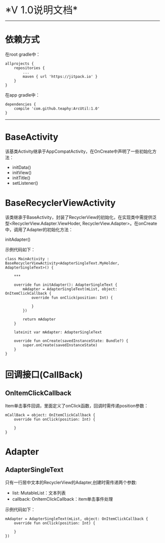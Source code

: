 <font size = 6>
*V 1.0说明文档*
</font>

<hr>

# 依赖方式 #

在root gradle中：

	allprojects {
		repositories {
			...
			maven { url 'https://jitpack.io' }
		}
	}

在app gradle中：

	dependencies {
	    compile 'com.github.teaphy:ArcUtil:1.0'
	}

<hr>

# BaseActivity #

该基类Activity继承于AppCompatActivity，在OnCreate中声明了一些初始化方法：

- initData()
- initView()
- initTitle()
- setListener()

# BaseRecyclerViewActivity #

该类继承于BaseActivity，封装了RecyclerView的初始化，在实现类中需提供泛型<RecyclerView.Adapter.ViewHoder, RecyclerView.Adapter>。在onCreate中，调用了Adapter的初始化方法：

initAdapter()


示例代码如下：

	class MainActivity : BaseRecyclerViewActivity<AdapterSingleText.MyHolder, AdapterSingleText>() {
		
		***
	
		override fun initAdapter(): AdapterSingleText {
			mAdapter = AdapterSingleText(mList, object: OnItemClickCallback {
				override fun onClick(position: Int) {
	
				}
			})
	
			return mAdapter
		}
	
		lateinit var mAdapter: AdapterSingleText
	
		override fun onCreate(savedInstanceState: Bundle?) {
			super.onCreate(savedInstanceState)
		}
	}

# 回调接口(CallBack) #

## OnItemClickCallback ##

Item单击事件回调，里面定义了onClick函数，回调时需传递position参数：

	mCallBack = object: OnItemClickCallback {
		override fun onClick(position: Int) {

		}
	}

# Adapter #

## AdapterSingleText ##

只有一行居中文本的RecyclerView的Adapter,创建时需传递两个参数:

- list: MutableList<String>：文本列表
- callback: OnItemClickCallback：item单击事件处理

示例代码如下：

	mAdapter = AdapterSingleText(mList, object: OnItemClickCallback {
		override fun onClick(position: Int) {

		}
	})
